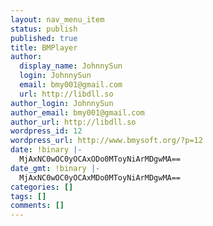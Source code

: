 ```yaml
---
layout: nav_menu_item
status: publish
published: true
title: BMPlayer
author:
  display_name: JohnnySun
  login: JohnnySun
  email: bmy001@gmail.com
  url: http://libdll.so
author_login: JohnnySun
author_email: bmy001@gmail.com
author_url: http://libdll.so
wordpress_id: 12
wordpress_url: http://www.bmysoft.org/?p=12
date: !binary |-
  MjAxNC0wOC0yOCAxODo0MToyNiArMDgwMA==
date_gmt: !binary |-
  MjAxNC0wOC0yOCAxMDo0MToyNiArMDgwMA==
categories: []
tags: []
comments: []
---
```


